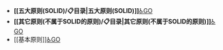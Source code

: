 - **[[五大原则(SOLID)/📋目录|五大原则(SOLID)]]**[♿GO](./五大原则(SOLID)/📋目录.md)
- **[[其它原则(不属于SOLID的原则)/📋目录|其它原则(不属于SOLID的原则)]]**[♿GO](./其它原则(不属于SOLID的原则)/📋目录.md)
- [[基本原则]][♿GO](./基本原则.md.md)
